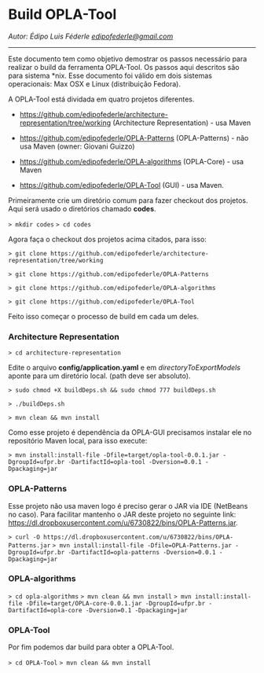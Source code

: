 # Build OPLA-Tool
*Autor: Édipo Luis Féderle <edipofederle@gmail.com>*

<hr/>

Este documento tem como objetivo demostrar os passos necessário para realizar o build da ferramenta OPLA-Tool. Os passos aqui descritos são para sistema *nix.
Esse documento foi válido em dois sistemas operacionais: Max OSX e Linux (distribuição Fedora).

A OPLA-Tool está dividada em quatro projetos diferentes.

* https://github.com/edipofederle/architecture-representation/tree/working (Architecture Representation) - usa Maven

* https://github.com/edipofederle/OPLA-Patterns (OPLA-Patterns) - não usa Maven (owner: Giovani Guizzo)

* https://github.com/edipofederle/OPLA-algorithms (OPLA-Core) - usa Maven

* https://github.com/edipofederle/OPLA-Tool (GUI) - usa Maven.


Primeiramente crie um diretório comum para fazer checkout dos projetos. Aqui será usado o diretórios chamado **codes**.

`> mkdir codes`
`> cd codes`

Agora faça o checkout dos projetos acima citados, para isso:

`> git clone https://github.com/edipofederle/architecture-representation/tree/working `

`> git clone https://github.com/edipofederle/OPLA-Patterns`

`> git clone https://github.com/edipofederle/OPLA-algorithms`

`> git clone https://github.com/edipofederle/OPLA-Tool`


Feito isso começar o processo de build em cada um deles.

### Architecture Representation

`> cd architecture-representation`

Edite o arquivo **config/application.yaml** e em *directoryToExportModels* aponte para um diretório local. (path deve ser absoluto).

`> sudo chmod +X buildDeps.sh && sudo chmod 777 buildDeps.sh`

`> ./buildDeps.sh`

`> mvn clean && mvn install`

Como esse projeto é dependência da OPLA-GUI precisamos instalar ele no repositório Maven local, para isso execute:

`> mvn install:install-file -Dfile=target/opla-tool-0.0.1.jar -DgroupId=ufpr.br -DartifactId=opla-tool -Dversion=0.0.1 -Dpackaging=jar`

### OPLA-Patterns

Esse projeto não usa maven logo é preciso gerar o JAR via IDE (NetBeans no caso). Para facilitar mantenho o JAR deste projeto no seguinte link: https://dl.dropboxusercontent.com/u/6730822/bins/OPLA-Patterns.jar.

`> curl -O https://dl.dropboxusercontent.com/u/6730822/bins/OPLA-Patterns.jar`
`> mvn install:install-file -Dfile=OPLA-Patterns.jar -DgroupId=ufpr.br -DartifactId=opla-patterns -Dversion=0.0.1 -Dpackaging=jar`

### OPLA-algorithms

`> cd opla-algorithms`
`> mvn clean && mvn install`
`> mvn install:install-file -Dfile=target/OPLA-core-0.0.1.jar -DgroupId=ufpr.br -DartifactId=opla-core -Dversion=0.1 -Dpackaging=jar`

### OPLA-Tool

Por fim podemos dar build para obter a OPLA-Tool.

`> cd OPLA-Tool`
`> mvn clean && mvn install`


